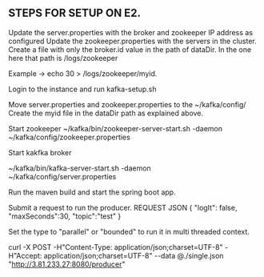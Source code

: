 
## STEPS FOR SETUP ON E2.

Update the server.properties with the broker and zookeeper IP address as configured
Update the zookeeper.properties with the servers in the cluster.
Create a file with only the broker.id value in the path of dataDir. In the one here that path is 
/logs/zookeeper

Example -> echo 30 > /logs/zookeeper/myid. 

Login to the instance and run kafka-setup.sh 

Move server.properties and zookeeper.properties to the ~/kafka/config/
Create the myid file in the dataDir path as explained above. 

Start zookeeper 
~/kafka/bin/zookeeper-server-start.sh -daemon ~/kafka/config/zookeeper.properties

Start kakfka broker

~/kafka/bin/kafka-server-start.sh -daemon ~/kafka/config/server.properties


Run the maven build and start the spring boot app. 

Submit a request to run the producer. 
REQUEST JSON 
{
"logIt": false,
"maxSeconds":30,
"topic":"test"
}

Set the type to "parallel" or "bounded" to run it in multi threaded context.

curl -X POST -H"Content-Type: application/json;charset=UTF-8" -H"Accept: application/json;charset=UTF-8" --data @./single.json "http://3.81.233.27:8080/producer"